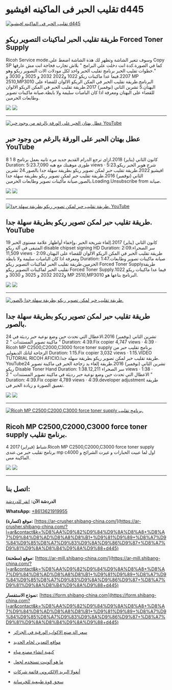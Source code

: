 # تقليب الحبر فى الماكينه افيشيو d445

<a href="https://swt.shibang-china.com/?l=ar&img&k=%D8%AA%D9%82%D9%84%D9%8A%D8%A8+%D8%A7%D9%84%D8%AD%D8%A8%D8%B1+%D9%81%D9%89+%D8%A7%D9%84%D9%85%D8%A7%D9%83%D9%8A%D9%86%D9%87+%D8%A7%D9%81%D9%8A%D8%B4%D9%8A%D9%88+d445" target="_blank">![تقليب الحبر فى الماكينه افيشيو d445](http://static.shibang-china.com/all-800x300/439.jpg)</a>

## طريقة تقليب الحبر لماكينات التصوير ريكو Forced Toner Supply
Ricoh Service mode.وسوف تتغير الشاشة وتظهر لك هذة الشاشة اضغط علي Copy SP كما في الصورة.كدة انت دخلت علي البرامج &quot; بلاش تجارب فحاجة انت مش عارفها &quot;.خطوات تقليب الحبر برنامج تقليب الحبر واحد لكل مودلات الات التصوير ريكو وهو 2207.فيما عدا ماكينات ريكو 1022 و2022 2032 و 3025 و 3030 و MP 2510,MP3010 البرنامج.طريقة تقليب الحبر في المكن الريكو الالوان للقضاء على البهتان.5 تشرين الثاني (نوفمبر) 2017.طريقة تقليب الحبر في المكن الريكو الالوان للقضاء على البهتان ومعرفة اذا كان البامبات سليمة ولا بايظة.صيانة ماكينات تصوير وطابعات الحرمين.


<a href="https://whatsapp.shibangsoft.com/WhatsApp.php" target="_blank" title="WhatsApp">![](http://static.shibang-china.com/icon/whatsapp.png)</a> <a href="https://swt.shibang-china.com/?l=ar&icon&k=%D8%AA%D9%82%D9%84%D9%8A%D8%A8+%D8%A7%D9%84%D8%AD%D8%A8%D8%B1+%D9%81%D9%89+%D8%A7%D9%84%D9%85%D8%A7%D9%83%D9%8A%D9%86%D9%87+%D8%A7%D9%81%D9%8A%D8%B4%D9%8A%D9%88+d445" target="_blank">![](http://static.shibang-china.com/icon/chat-ar.png)</a>

---

<a href="https://swt.shibang-china.com/?l=ar&img&k=%D8%AA%D9%82%D9%84%D9%8A%D8%A8+%D8%A7%D9%84%D8%AD%D8%A8%D8%B1+%D9%81%D9%89+%D8%A7%D9%84%D9%85%D8%A7%D9%83%D9%8A%D9%86%D9%87+%D8%A7%D9%81%D9%8A%D8%B4%D9%8A%D9%88+d445" target="_blank">![عطل بهتان الحبر على الورقة بالرغم من وجود حبر YouTube](http://static.shibang-china.com/all-800x300/1242.jpg)</a>

## عطل بهتان الحبر على الورقة بالرغم من وجود حبر YouTube
8 كانون الثاني (يناير) 2018.ازاى ترجع الدرام القديم جديد مره تانيه بعمل برنامج 8 1 Duration: 5:23.طورى موهبتك مع هبه 7,090 views &middot; 5:23.شرح هوبر الحبر ريكو افيشيو 2022.طريقة تقليب حبر لمكن تصوير ريكو بطريقة سهلة جدا بالصور.24 تشرين الثاني (نوفمبر) 2016.طريقة تقليب حبر لمكن تصوير ريكو بطريقة سهلة جدا بالصور.صيانة ماكينات تصوير وطابعات الحرمين.Loading.Unsubscribe from صيانة.


<a href="https://whatsapp.shibangsoft.com/WhatsApp.php" target="_blank" title="WhatsApp">![](http://static.shibang-china.com/icon/whatsapp.png)</a> <a href="https://swt.shibang-china.com/?l=ar&icon&k=%D8%AA%D9%82%D9%84%D9%8A%D8%A8+%D8%A7%D9%84%D8%AD%D8%A8%D8%B1+%D9%81%D9%89+%D8%A7%D9%84%D9%85%D8%A7%D9%83%D9%8A%D9%86%D9%87+%D8%A7%D9%81%D9%8A%D8%B4%D9%8A%D9%88+d445" target="_blank">![](http://static.shibang-china.com/icon/chat-ar.png)</a>

---

<a href="https://swt.shibang-china.com/?l=ar&img&k=%D8%AA%D9%82%D9%84%D9%8A%D8%A8+%D8%A7%D9%84%D8%AD%D8%A8%D8%B1+%D9%81%D9%89+%D8%A7%D9%84%D9%85%D8%A7%D9%83%D9%8A%D9%86%D9%87+%D8%A7%D9%81%D9%8A%D8%B4%D9%8A%D9%88+d445" target="_blank">![طريقة تقليب حبر لمكن تصوير ريكو بطريقة سهلة جدا. YouTube](http://static.shibang-china.com/all-800x300/694.jpg)</a>

## طريقة تقليب حبر لمكن تصوير ريكو بطريقة سهلة جدا. YouTube
19 كانون الثاني (يناير) 2017.إلغاء شريحة الحبر ،وإخفاء أواظهار علامة مستوى الحبر المتبقى فى آلة ريكو disable chipset signing HD Duration: 2:09.سر الصحراء 11,509 views &middot; 2:09.طريقة تقليب الحبر في المكن الريكو الالوان للقضاء على البهتان ومعرفة اذا كان البامبات سليمة ولا بايظة Duration: 1:47.صيانة ماكينات تصوير وطابعات الحرمين.طريقة تقليب الحبر لماكينات التصوير ريكو Forced Toner Supplyطريقة تقليب الحبر لماكينات التصوير ريكو Forced Toner Supply.فيما عدا ماكينات ريكو 1022 و2022 2032 و 3025 و 3030 و MP 2510,MP3010 البرنامج بتاعها هو.


<a href="https://whatsapp.shibangsoft.com/WhatsApp.php" target="_blank" title="WhatsApp">![](http://static.shibang-china.com/icon/whatsapp.png)</a> <a href="https://swt.shibang-china.com/?l=ar&icon&k=%D8%AA%D9%82%D9%84%D9%8A%D8%A8+%D8%A7%D9%84%D8%AD%D8%A8%D8%B1+%D9%81%D9%89+%D8%A7%D9%84%D9%85%D8%A7%D9%83%D9%8A%D9%86%D9%87+%D8%A7%D9%81%D9%8A%D8%B4%D9%8A%D9%88+d445" target="_blank">![](http://static.shibang-china.com/icon/chat-ar.png)</a>

---

<a href="https://swt.shibang-china.com/?l=ar&img&k=%D8%AA%D9%82%D9%84%D9%8A%D8%A8+%D8%A7%D9%84%D8%AD%D8%A8%D8%B1+%D9%81%D9%89+%D8%A7%D9%84%D9%85%D8%A7%D9%83%D9%8A%D9%86%D9%87+%D8%A7%D9%81%D9%8A%D8%B4%D9%8A%D9%88+d445" target="_blank">![طريقة تقليب حبر لمكن تصوير ريكو بطريقة سهلة جدا بالصور.](http://static.shibang-china.com/all-800x300/562.jpg)</a>

## طريقة تقليب حبر لمكن تصوير ريكو بطريقة سهلة جدا بالصور.
24 تشرين الثاني (نوفمبر) 2016.الاعطال التي تحدث حين وضع نوعية حبر رديئة في ماكينة تصوير المستندات &quot; 2 &quot; Duration: 4:39.Fix copier 4,747 views &middot; 4:39 &middot; Ricoh MP C2500,C2000,C3000 force toner supply برنامج تقليب حبر من الزجاجة لتانك الديفولبر Duration: 1:15.Fix copier 3,032 views &middot; 1:15.VIDEO TUTORIAL RICOH AFICIO.طريقة تقليب حبر لمكن تصوير ريكو بطريقة سهلة جدا. YouTube24 تشرين الثاني (نوفمبر) 2016.طريقة إلغاء يد زجاجة الحبر فى ماكينة تصوير ريكو Disable Toner Hand Duration: 1:38.سر الصحراء 12,211 views &middot; 1:38 &middot; الاعطال التي تحدث حين وضع نوعية حبر رديئة في ماكينة تصوير المستندات &quot; 2 &quot; Duration: 4:39.Fix copier 4,789 views &middot; 4:39.developer adjustment طريقة تغميق الصورة و زيادة الحبر فى.


<a href="https://whatsapp.shibangsoft.com/WhatsApp.php" target="_blank" title="WhatsApp">![](http://static.shibang-china.com/icon/whatsapp.png)</a> <a href="https://swt.shibang-china.com/?l=ar&icon&k=%D8%AA%D9%82%D9%84%D9%8A%D8%A8+%D8%A7%D9%84%D8%AD%D8%A8%D8%B1+%D9%81%D9%89+%D8%A7%D9%84%D9%85%D8%A7%D9%83%D9%8A%D9%86%D9%87+%D8%A7%D9%81%D9%8A%D8%B4%D9%8A%D9%88+d445" target="_blank">![](http://static.shibang-china.com/icon/chat-ar.png)</a>

---

<a href="https://swt.shibang-china.com/?l=ar&img&k=%D8%AA%D9%82%D9%84%D9%8A%D8%A8+%D8%A7%D9%84%D8%AD%D8%A8%D8%B1+%D9%81%D9%89+%D8%A7%D9%84%D9%85%D8%A7%D9%83%D9%8A%D9%86%D9%87+%D8%A7%D9%81%D9%8A%D8%B4%D9%8A%D9%88+d445" target="_blank">![Ricoh MP C2500,C2000,C3000 force toner supply برنامج تقليب.](http://static.shibang-china.com/all-800x300/1107.jpg)</a>

## Ricoh MP C2500,C2000,C3000 force toner supply برنامج تقليب.
4 شباط (فبراير) 2017.Ricoh MP C2500,C2000,C3000 force toner supply برنامج تقليب حبر من.عندى mp c4000 اول لما عبيت الحبارات و غيرت الشرائح و الماكينة مس.

<a href="https://whatsapp.shibangsoft.com/WhatsApp.php" target="_blank" title="WhatsApp">![](http://static.shibang-china.com/icon/whatsapp.png)</a> <a href="https://swt.shibang-china.com/?l=ar&icon&k=%D8%AA%D9%82%D9%84%D9%8A%D8%A8+%D8%A7%D9%84%D8%AD%D8%A8%D8%B1+%D9%81%D9%89+%D8%A7%D9%84%D9%85%D8%A7%D9%83%D9%8A%D9%86%D9%87+%D8%A7%D9%81%D9%8A%D8%B4%D9%8A%D9%88+d445" target="_blank">![](http://static.shibang-china.com/icon/chat-ar.png)</a>

---
## اتصل بنا:

**الدردشة الآن:** [انقر للدردشة](https://swt.shibang-china.com?l=ar&contact&k=%D8%AA%D9%82%D9%84%D9%8A%D8%A8+%D8%A7%D9%84%D8%AD%D8%A8%D8%B1+%D9%81%D9%89+%D8%A7%D9%84%D9%85%D8%A7%D9%83%D9%8A%D9%86%D9%87+%D8%A7%D9%81%D9%8A%D8%B4%D9%8A%D9%88+d445)

**WhatsApp:**  [+8613621919955](https://whatsapp.shibangsoft.com/WhatsApp.php)

**موقع (كسارة):** [https://ar-crusher.shibang-china.com/](https://ar-crusher.shibang-china.com/?l=ar&contact&k=%D8%AA%D9%82%D9%84%D9%8A%D8%A8+%D8%A7%D9%84%D8%AD%D8%A8%D8%B1+%D9%81%D9%89+%D8%A7%D9%84%D9%85%D8%A7%D9%83%D9%8A%D9%86%D9%87+%D8%A7%D9%81%D9%8A%D8%B4%D9%8A%D9%88+d445)

**موقع (مطحنة):** [https://ar-mill.shibang-china.com/](https://ar-mill.shibang-china.com/?l=ar&contact&k=%D8%AA%D9%82%D9%84%D9%8A%D8%A8+%D8%A7%D9%84%D8%AD%D8%A8%D8%B1+%D9%81%D9%89+%D8%A7%D9%84%D9%85%D8%A7%D9%83%D9%8A%D9%86%D9%87+%D8%A7%D9%81%D9%8A%D8%B4%D9%8A%D9%88+d445)

**نموذج الاستفسار:** [https://form.shibang-china.com](https://form.shibang-china.com?l=ar&contact&k=%D8%AA%D9%82%D9%84%D9%8A%D8%A8+%D8%A7%D9%84%D8%AD%D8%A8%D8%B1+%D9%81%D9%89+%D8%A7%D9%84%D9%85%D8%A7%D9%83%D9%8A%D9%86%D9%87+%D8%A7%D9%81%D9%8A%D8%B4%D9%8A%D9%88+d445)

* [سعر الة صنع الاكواب الورقية في الجزائر](../17/%D8%B3%D8%B9%D8%B1%20%D8%A7%D9%84%D8%A9%20%D8%B5%D9%86%D8%B9%20%D8%A7%D9%84%D8%A7%D9%83%D9%88%D8%A7%D8%A8%20%D8%A7%D9%84%D9%88%D8%B1%D9%82%D9%8A%D8%A9%20%D9%81%D9%8A%20%D8%A7%D9%84%D8%AC%D8%B2%D8%A7%D8%A6%D8%B1.md)

* [مواقع التعدين لخام الحديد](../17/%D9%85%D9%88%D8%A7%D9%82%D8%B9%20%D8%A7%D9%84%D8%AA%D8%B9%D8%AF%D9%8A%D9%86%20%D9%84%D8%AE%D8%A7%D9%85%20%D8%A7%D9%84%D8%AD%D8%AF%D9%8A%D8%AF.md)

* [كيفية انشاء مصنع مياه](../17/%D9%83%D9%8A%D9%81%D9%8A%D8%A9%20%D8%A7%D9%86%D8%B4%D8%A7%D8%A1%20%D9%85%D8%B5%D9%86%D8%B9%20%D9%85%D9%8A%D8%A7%D9%87.md)

* [ما هو ألونيت تستخدم لجعل](../16/%D9%85%D8%A7%20%D9%87%D9%88%20%D8%A3%D9%84%D9%88%D9%86%D9%8A%D8%AA%20%D8%AA%D8%B3%D8%AA%D8%AE%D8%AF%D9%85%20%D9%84%D8%AC%D8%B9%D9%84.md)

* [أنغولا البريد الإلكتروني قائمة شركات](../19/%D8%A3%D9%86%D8%BA%D9%88%D9%84%D8%A7%20%D8%A7%D9%84%D8%A8%D8%B1%D9%8A%D8%AF%20%D8%A7%D9%84%D8%A5%D9%84%D9%83%D8%AA%D8%B1%D9%88%D9%86%D9%8A%20%D9%82%D8%A7%D8%A6%D9%85%D8%A9%20%D8%B4%D8%B1%D9%83%D8%A7%D8%AA.md)

* [سحق قوة طبيعية للخرسانة](../17/%D8%B3%D8%AD%D9%82%20%D9%82%D9%88%D8%A9%20%D8%B7%D8%A8%D9%8A%D8%B9%D9%8A%D8%A9%20%D9%84%D9%84%D8%AE%D8%B1%D8%B3%D8%A7%D9%86%D8%A9.md)